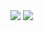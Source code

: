 
<img src="https://capsule-render.vercel.app/api?type=transparent&color=rgb(255, 0, 0);&height=200&section=header&text=Welcome&nbsp;My&nbsp;GitHub!&fontSize=60" />

<img src="https://capsule-render.vercel.app/api?type=wave&color=auto&height=300&section=header&text=capsule%20render&fontSize=90" />
